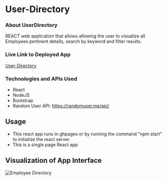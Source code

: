 # User-Directory


### About UserDirectory

REACT web application that allows allowing the user to visualize all Employees pertinent details, search by keyword and filter results.

### Live Link to Deployed App

[User-Directory](https://jep1220.github.io/User-Directory/)

### Technologies and APIs Used

- React
- NodeJS
- Bootstrap
- Random User API: https://randomuser.me/api/

## Usage

- This react app runs in ghpages or by running the command "npm start" to initialize the react server.
- This is a single page React app

## Visualization of App Interface

![Employee Directory](https://user-images.githubusercontent.com/38770396/117920674-24665900-b2a4-11eb-8ae8-c0af62a29d7a.gif)

​


